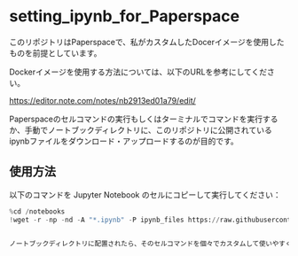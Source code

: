 # setting_ipynb_for_Paperspace
このリポジトリはPaperspaceで、私がカスタムしたDocerイメージを使用したものを前提としています。

Dockerイメージを使用する方法については、以下のURLを参考にしてください。

https://editor.note.com/notes/nb2913ed01a79/edit/

Paperspaceのセルコマンドの実行もしくはターミナルでコマンドを実行するか、手動でノートブックディレクトリに、このリポジトリに公開されているipynbファイルをダウンロード・アップロードするのが目的です。

## 使用方法

以下のコマンドを Jupyter Notebook のセルにコピーして実行してください：

```python
%cd /notebooks
!wget -r -np -nd -A "*.ipynb" -P ipynb_files https://raw.githubusercontent.com/Shiba-2-shiba/setting_ipynb_for_Paperspace/main/


ノートブックディレクトリに配置されたら、そのセルコマンドを個々でカスタムして使いやすくしてください。
